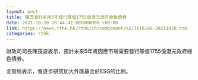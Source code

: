 ```yaml
---
layout: post
title: 陳茂波料未來5年發行等值1755億港元政府綠色債券
date: 2021-10-20 20:44:42.000000000 +08:00
link: https://news.rthk.hk/rthk/ch/component/k2/1616148-20211020.htm
categories: rthk
---
```


財政司司長陳茂波表示，預計未來5年將因應市場需要發行等值1755億港元政府綠色債券。

金管局表示，會逐步研究加大外匯基金於ESG的比例。
